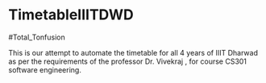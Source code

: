 # TimetableIIITDWD
#Total_Tonfusion

This is our attempt to automate the timetable for all 4 years of IIIT Dharwad as per the requirements of the professor Dr. Vivekraj , for course CS301 software engineering. 
